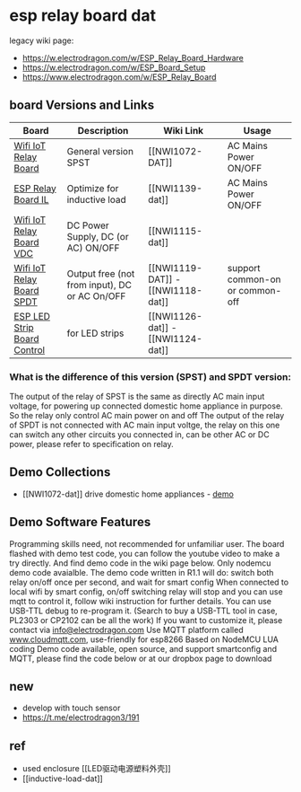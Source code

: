 # esp relay board dat

legacy wiki page:

- https://w.electrodragon.com/w/ESP_Relay_Board_Hardware
- https://w.electrodragon.com/w/ESP_Board_Setup
- https://www.electrodragon.com/w/ESP_Relay_Board

## board Versions and Links

| Board                                                                                                       | Description                                   | Wiki Link                                     | Usage                           |
| ----------------------------------------------------------------------------------------------------------- | --------------------------------------------- | --------------------------------------------- | ------------------------------- |
| [Wifi IoT Relay Board](https://www.electrodragon.com/product/wifi-iot-relay-board-based-esp8266/)           | General version SPST                          | [[NWI1072-DAT]]                               | AC Mains Power ON/OFF           |
| [ESP Relay Board IL](https://www.electrodragon.com/product/esp-relay-board-il-inductive-load/)              | Optimize for inductive load                   | [[NWI1139-dat]]                               | AC Mains Power ON/OFF           |
| [Wifi IoT Relay Board VDC](https://www.electrodragon.com/product/wifi-iot-relay-board-vdc-based-esp8266/)   | DC Power Supply, DC (or AC) ON/OFF            | [[NWI1115-dat]]                               |                                 |
| [Wifi IoT Relay Board SPDT](https://www.electrodragon.com/product/wifi-iot-relay-board-spdt-based-esp8266/) | Output free (not from input), DC or AC On/OFF | [[NWI1119-DAT]] - [[NWI1118-dat]] | support common-on or common-off |
| [ESP LED Strip Board Control](https://www.electrodragon.com/product/esp-led-strip-board/)                   | for LED strips                                | [[NWI1126-dat]] - [[NWI1124-dat]]             |                                 |

### What is the difference of this version (SPST) and SPDT version:

The output of the relay of SPST is the same as directly AC main input voltage, for powering up connected domestic home appliance in purpose. So the relay only control AC main power on and off
The output of the relay of SPDT is not connected with AC main input voltge, the relay on this one can switch any other circuits you connected in, can be other AC or DC power, please refer to specification on relay.

## Demo Collections

- [[NWI1072-dat]] drive domestic home appliances - [demo](https://www.youtube.com/watch?v=Tznk1umc20M&ab_channel=ChowHe)

## Demo Software Features

Programming skills need, not recommended for unfamiliar user.
The board flashed with demo test code, you can follow the youtube video to make a try directly. And find demo code in the wiki page below. Only nodemcu demo code avaialble.
The demo code written in R1.1 will do:
switch both relay on/off once per second, and wait for smart config
When connected to local wifi by smart config, on/off switching relay will stop and you can use mqtt to control it, follow wiki instruction for further details.
You can use USB-TTL debug to re-program it. (Search to buy a USB-TTL tool in case, PL2303 or CP2102 can be all the work)
If you want to customize it, please contact via info@electrodragon.com
Use MQTT platform called www.cloudmqtt.com, use-friendly for esp8266
Based on NodeMCU LUA coding
Demo code available, open source, and support smartconfig and MQTT, please find the code below or at our dropbox page to download

## new 

- develop with touch sensor 
- https://t.me/electrodragon3/191


## ref

- used enclosure [[LED驱动电源塑料外壳]]
- [[inductive-load-dat]]
